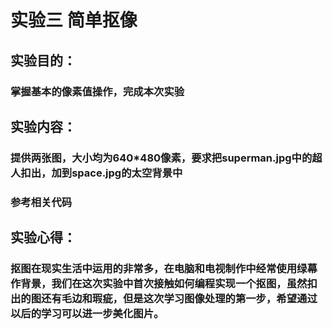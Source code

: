 # 实验三 简单抠像
## 实验目的：
### 掌握基本的像素值操作，完成本次实验

## 实验内容：
### 提供两张图，大小均为640*480像素，要求把superman.jpg中的超人扣出，加到space.jpg的太空背景中
### 参考相关代码

## 实验心得：
### 抠图在现实生活中运用的非常多，在电脑和电视制作中经常使用绿幕作背景，我们在这次实验中首次接触如何编程实现一个抠图，虽然扣出的图还有毛边和瑕疵，但是这次学习图像处理的第一步，希望通过以后的学习可以进一步美化图片。
